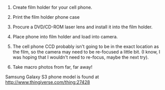 1) Create film holder for your cell phone.

2) Print the film holder phone case

3) Procure a DVD/CD-ROM laser lens and install it into the film holder.

4) Place phone into film holder and load into camera.

5) The cell phone CCD probably isn't going to be in the exact location as the film, so the camera may need to be re-focused a little bit. (I know, I was hoping that I wouldn't need to re-focus, maybe the next try).

6) Take macro photos from far, far away!





Samsung Galaxy S3 phone model is found at http://www.thingiverse.com/thing:27428
